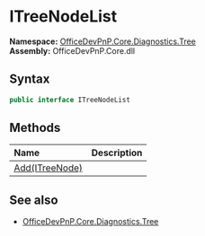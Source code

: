 # ITreeNodeList
**Namespace:** [OfficeDevPnP.Core.Diagnostics.Tree](OfficeDevPnP.Core.Diagnostics.Tree.md)  
**Assembly:** OfficeDevPnP.Core.dll  
## Syntax
```C#
public interface ITreeNodeList
```
## Methods
|**Name**|**Description**|
|:-----|:-----|
| [Add(ITreeNode)](OfficeDevPnP.Core.Diagnostics.Tree.ITreeNodeList.711f2701.md) | 
## See also
- [OfficeDevPnP.Core.Diagnostics.Tree](OfficeDevPnP.Core.Diagnostics.Tree.md)
